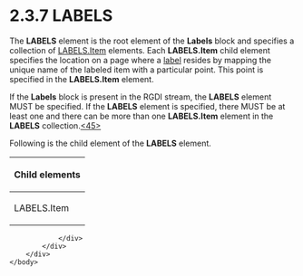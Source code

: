 <html dir="LTR" xmlns:mshelp="http://msdn.microsoft.com/mshelp" xmlns:ddue="http://ddue.schemas.microsoft.com/authoring/2003/5" xmlns:xlink="http://www.w3.org/1999/xlink" xmlns:tool="http://www.microsoft.com/tooltip">
    <head>
        <meta http-equiv="Content-Type" content="text/html; CHARSET=utf-8"></meta>
        <meta name="save" content="history"></meta>
        <title>2.3.7 LABELS</title>
        <xml>
            <mshelp:toctitle title="2.3.7 LABELS"></mshelp:toctitle>
            <mshelp:rltitle title="[MS-RGDI]: LABELS"></mshelp:rltitle>
            <mshelp:keyword index="A" term="89271972-0575-4b18-af8a-92b4d1b52af0"></mshelp:keyword>
            <mshelp:attr name="DCSext.ContentType" value="open specification"></mshelp:attr>
            <mshelp:attr name="AssetID" value="89271972-0575-4b18-af8a-92b4d1b52af0"></mshelp:attr>
            <mshelp:attr name="TopicType" value="kbRef"></mshelp:attr>
            <mshelp:attr name="DCSext.Title" value="[MS-RGDI]: LABELS" />
        </xml>
    </head>
    <body>
        <div id="header">
            <h1 class="heading">2.3.7 LABELS</h1>
        </div>
        <div id="mainSection">
            <div id="mainBody">
                <div id="allHistory" class="saveHistory"></div>
                <div id="sectionSection0" class="section" name="collapseableSection">
                    

<p>The <b>LABELS</b> element is the root element of the <b>Labels</b>
block and specifies a collection of <a href="578de8c3-cd44-4a7b-9d96-4500583f27c0.html">LABELS.Item</a> elements. Each
<b>LABELS.Item</b> child element specifies the location on a page where a <a href="557e6223-9107-4be3-9f7c-b83beb5d16fc.html#gt_4c56ea75-c676-4525-b131-71d71c3de91a">label</a> resides by mapping
the unique name of the labeled item with a particular point. This point is
specified in the <b>LABELS.Item</b> element.</p>

<p>If the <b>Labels</b> block is present in the RGDI stream,
the <b>LABELS</b> element MUST be specified. If the <b>LABELS</b> element is
specified, there MUST be at least one and there can be more than one <b>LABELS.Item</b>
element in the <b>LABELS</b> collection.<a id="Appendix_A_Target_45"></a><a href="5f16d945-e8a0-4cc3-9547-1c8f3e568219.html#Appendix_A_45" aria-label="Product behavior note 45">&lt;45&gt;</a></p>

<p>Following is the child element of the <b>LABELS</b> element.</p>

<table>
 <thead>
  <tr>
   <th>
   <p>Child elements</p>
   </th>
  </tr>
 </thead>
 <tr>
  <td>
  <p>LABELS.Item</p>
  </td>
 </tr>
</table>

<p> </p>


                </div>
            </div>
        </div>
    </body>
</html>